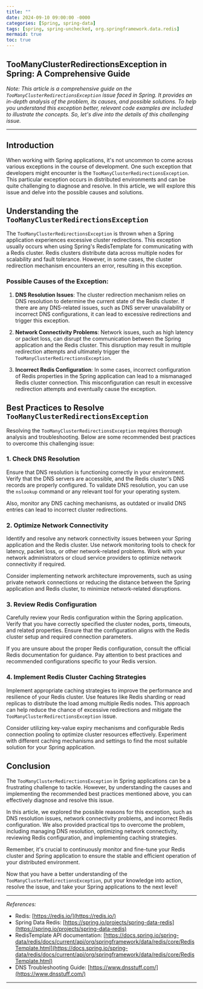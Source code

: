 ```yaml
---
title: ""
date: 2024-09-10 09:00:00 -0000
categories: [Spring, spring-data]
tags: [spring, spring-unchecked, org.springframework.data.redis]
mermaid: true
toc: true
---
```


## TooManyClusterRedirectionsException in Spring: A Comprehensive Guide

*Note: This article is a comprehensive guide on the `TooManyClusterRedirectionsException` issue faced in Spring. It provides an in-depth analysis of the problem, its causes, and possible solutions. To help you understand this exception better, relevant code examples are included to illustrate the concepts. So, let's dive into the details of this challenging issue.*

---

## Introduction

When working with Spring applications, it's not uncommon to come across various exceptions in the course of development. One such exception that developers might encounter is the `TooManyClusterRedirectionsException`. This particular exception occurs in distributed environments and can be quite challenging to diagnose and resolve. In this article, we will explore this issue and delve into the possible causes and solutions.

## Understanding the `TooManyClusterRedirectionsException`

The `TooManyClusterRedirectionsException` is thrown when a Spring application experiences excessive cluster redirections. This exception usually occurs when using Spring's RedisTemplate for communicating with a Redis cluster. Redis clusters distribute data across multiple nodes for scalability and fault tolerance. However, in some cases, the cluster redirection mechanism encounters an error, resulting in this exception.

### Possible Causes of the Exception:

1. **DNS Resolution Issues**: The cluster redirection mechanism relies on DNS resolution to determine the current state of the Redis cluster. If there are any DNS-related issues, such as DNS server unavailability or incorrect DNS configurations, it can lead to excessive redirections and trigger this exception.

2. **Network Connectivity Problems**: Network issues, such as high latency or packet loss, can disrupt the communication between the Spring application and the Redis cluster. This disruption may result in multiple redirection attempts and ultimately trigger the `TooManyClusterRedirectionsException`.

3. **Incorrect Redis Configuration**: In some cases, incorrect configuration of Redis properties in the Spring application can lead to a mismanaged Redis cluster connection. This misconfiguration can result in excessive redirection attempts and eventually cause the exception.

## Best Practices to Resolve `TooManyClusterRedirectionsException`

Resolving the `TooManyClusterRedirectionsException` requires thorough analysis and troubleshooting. Below are some recommended best practices to overcome this challenging issue:

### 1. Check DNS Resolution

Ensure that DNS resolution is functioning correctly in your environment. Verify that the DNS servers are accessible, and the Redis cluster's DNS records are properly configured. To validate DNS resolution, you can use the `nslookup` command or any relevant tool for your operating system.

Also, monitor any DNS caching mechanisms, as outdated or invalid DNS entries can lead to incorrect cluster redirections.

### 2. Optimize Network Connectivity

Identify and resolve any network connectivity issues between your Spring application and the Redis cluster. Use network monitoring tools to check for latency, packet loss, or other network-related problems. Work with your network administrators or cloud service providers to optimize network connectivity if required.

Consider implementing network architecture improvements, such as using private network connections or reducing the distance between the Spring application and Redis cluster, to minimize network-related disruptions.

### 3. Review Redis Configuration

Carefully review your Redis configuration within the Spring application. Verify that you have correctly specified the cluster nodes, ports, timeouts, and related properties. Ensure that the configuration aligns with the Redis cluster setup and required connection parameters.

If you are unsure about the proper Redis configuration, consult the official Redis documentation for guidance. Pay attention to best practices and recommended configurations specific to your Redis version.

### 4. Implement Redis Cluster Caching Strategies

Implement appropriate caching strategies to improve the performance and resilience of your Redis cluster. Use features like Redis sharding or read replicas to distribute the load among multiple Redis nodes. This approach can help reduce the chance of excessive redirections and mitigate the `TooManyClusterRedirectionsException` issue.

Consider utilizing key-value expiry mechanisms and configurable Redis connection pooling to optimize cluster resources effectively. Experiment with different caching mechanisms and settings to find the most suitable solution for your Spring application.

## Conclusion

The `TooManyClusterRedirectionsException` in Spring applications can be a frustrating challenge to tackle. However, by understanding the causes and implementing the recommended best practices mentioned above, you can effectively diagnose and resolve this issue.

In this article, we explored the possible reasons for this exception, such as DNS resolution issues, network connectivity problems, and incorrect Redis configuration. We also provided practical tips to overcome the problem, including managing DNS resolution, optimizing network connectivity, reviewing Redis configuration, and implementing caching strategies.

Remember, it's crucial to continuously monitor and fine-tune your Redis cluster and Spring application to ensure the stable and efficient operation of your distributed environment.

Now that you have a better understanding of the `TooManyClusterRedirectionsException`, put your knowledge into action, resolve the issue, and take your Spring applications to the next level!

---

*References:*

- Redis: [https://redis.io/](https://redis.io/)
- Spring Data Redis: [https://spring.io/projects/spring-data-redis](https://spring.io/projects/spring-data-redis)
- RedisTemplate API documentation: [https://docs.spring.io/spring-data/redis/docs/current/api/org/springframework/data/redis/core/RedisTemplate.html](https://docs.spring.io/spring-data/redis/docs/current/api/org/springframework/data/redis/core/RedisTemplate.html)
- DNS Troubleshooting Guide: [https://www.dnsstuff.com/](https://www.dnsstuff.com/)

---

